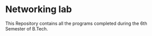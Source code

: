 <h1> Networking lab </h1>
This Repository contains all the programs completed during the 6th Semester of B.Tech.
